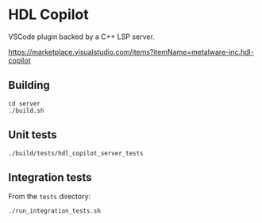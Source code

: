 # HDL Copilot

VSCode plugin backed by a C++ LSP server.

https://marketplace.visualstudio.com/items?itemName=metalware-inc.hdl-copilot

## Building

```
cd server
./build.sh
```

## Unit tests

```
./build/tests/hdl_copilot_server_tests
```

## Integration tests

From the `tests` directory:

```
./run_integration_tests.sh
```
